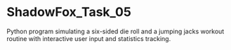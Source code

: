 # ShadowFox_Task_05
Python program simulating a six-sided die roll and a jumping jacks workout routine with interactive user input and statistics tracking.

